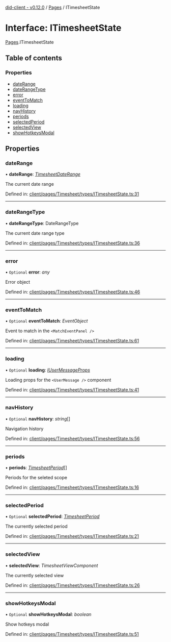 [did-client - v0.12.0](../README.md) / [Pages](../modules/pages.md) / ITimesheetState

# Interface: ITimesheetState

[Pages](../modules/pages.md).ITimesheetState

## Table of contents

### Properties

- [dateRange](pages.itimesheetstate.md#daterange)
- [dateRangeType](pages.itimesheetstate.md#daterangetype)
- [error](pages.itimesheetstate.md#error)
- [eventToMatch](pages.itimesheetstate.md#eventtomatch)
- [loading](pages.itimesheetstate.md#loading)
- [navHistory](pages.itimesheetstate.md#navhistory)
- [periods](pages.itimesheetstate.md#periods)
- [selectedPeriod](pages.itimesheetstate.md#selectedperiod)
- [selectedView](pages.itimesheetstate.md#selectedview)
- [showHotkeysModal](pages.itimesheetstate.md#showhotkeysmodal)

## Properties

### dateRange

• **dateRange**: [*TimesheetDateRange*](../classes/pages.timesheetdaterange.md)

The current date range

Defined in: [client/pages/Timesheet/types/ITimesheetState.ts:31](https://github.com/Puzzlepart/did/blob/dev/client/pages/Timesheet/types/ITimesheetState.ts#L31)

___

### dateRangeType

• **dateRangeType**: DateRangeType

The current date range type

Defined in: [client/pages/Timesheet/types/ITimesheetState.ts:36](https://github.com/Puzzlepart/did/blob/dev/client/pages/Timesheet/types/ITimesheetState.ts#L36)

___

### error

• `Optional` **error**: *any*

Error object

Defined in: [client/pages/Timesheet/types/ITimesheetState.ts:46](https://github.com/Puzzlepart/did/blob/dev/client/pages/Timesheet/types/ITimesheetState.ts#L46)

___

### eventToMatch

• `Optional` **eventToMatch**: *EventObject*

Event to match in the `<MatchEventPanel />`

Defined in: [client/pages/Timesheet/types/ITimesheetState.ts:61](https://github.com/Puzzlepart/did/blob/dev/client/pages/Timesheet/types/ITimesheetState.ts#L61)

___

### loading

• `Optional` **loading**: [*IUserMessageProps*](components.iusermessageprops.md)

Loading props for the `<UserMessage />` component

Defined in: [client/pages/Timesheet/types/ITimesheetState.ts:41](https://github.com/Puzzlepart/did/blob/dev/client/pages/Timesheet/types/ITimesheetState.ts#L41)

___

### navHistory

• `Optional` **navHistory**: *string*[]

Navigation history

Defined in: [client/pages/Timesheet/types/ITimesheetState.ts:56](https://github.com/Puzzlepart/did/blob/dev/client/pages/Timesheet/types/ITimesheetState.ts#L56)

___

### periods

• **periods**: [*TimesheetPeriod*](../classes/pages.timesheetperiod.md)[]

Periods for the seleted scope

Defined in: [client/pages/Timesheet/types/ITimesheetState.ts:16](https://github.com/Puzzlepart/did/blob/dev/client/pages/Timesheet/types/ITimesheetState.ts#L16)

___

### selectedPeriod

• `Optional` **selectedPeriod**: [*TimesheetPeriod*](../classes/pages.timesheetperiod.md)

The currently selected period

Defined in: [client/pages/Timesheet/types/ITimesheetState.ts:21](https://github.com/Puzzlepart/did/blob/dev/client/pages/Timesheet/types/ITimesheetState.ts#L21)

___

### selectedView

• **selectedView**: *TimesheetViewComponent*

The currently selected view

Defined in: [client/pages/Timesheet/types/ITimesheetState.ts:26](https://github.com/Puzzlepart/did/blob/dev/client/pages/Timesheet/types/ITimesheetState.ts#L26)

___

### showHotkeysModal

• `Optional` **showHotkeysModal**: *boolean*

Show hotkeys modal

Defined in: [client/pages/Timesheet/types/ITimesheetState.ts:51](https://github.com/Puzzlepart/did/blob/dev/client/pages/Timesheet/types/ITimesheetState.ts#L51)
